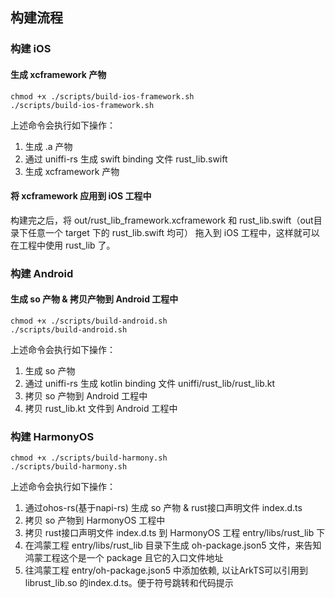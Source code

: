 ## 构建流程
### 构建 iOS

#### 生成 xcframework 产物
```shell
chmod +x ./scripts/build-ios-framework.sh
./scripts/build-ios-framework.sh
```
上述命令会执行如下操作：
1. 生成 .a 产物
2. 通过 uniffi-rs 生成 swift binding 文件 rust_lib.swift
3. 生成 xcframework 产物

#### 将 xcframework 应用到 iOS 工程中
构建完之后，将 out/rust_lib_framework.xcframework 和 rust_lib.swift（out目录下任意一个 target 下的 rust_lib.swift 均可） 拖入到 iOS 工程中，这样就可以在工程中使用 rust_lib 了。

### 构建 Android

#### 生成 so 产物 & 拷贝产物到 Android 工程中
```shell
chmod +x ./scripts/build-android.sh
./scripts/build-android.sh
```
上述命令会执行如下操作：
1. 生成 so 产物
2. 通过 uniffi-rs 生成 kotlin binding 文件 uniffi/rust_lib/rust_lib.kt
3. 拷贝 so 产物到 Android 工程中
4. 拷贝 rust_lib.kt 文件到 Android 工程中

### 构建 HarmonyOS
```shell
chmod +x ./scripts/build-harmony.sh
./scripts/build-harmony.sh
```
上述命令会执行如下操作：
1. 通过ohos-rs(基于napi-rs) 生成 so 产物 & rust接口声明文件 index.d.ts
2. 拷贝 so 产物到 HarmonyOS 工程中
3. 拷贝 rust接口声明文件 index.d.ts 到 HarmonyOS 工程 entry/libs/rust_lib 下
4. 在鸿蒙工程 entry/libs/rust_lib 目录下生成 oh-package.json5 文件，来告知鸿蒙工程这个是一个 package 且它的入口文件地址
5. 往鸿蒙工程 entry/oh-package.json5 中添加依赖, 以让ArkTS可以引用到 librust_lib.so 的index.d.ts。便于符号跳转和代码提示
